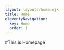 ```yaml
---
layout: layouts/home.njk
title: Home
eleventyNavigation:
  key: Home
  order: 1
---
```


#This is Homepage


